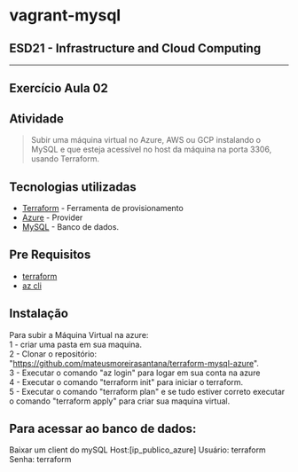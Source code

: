 # vagrant-mysql

## ESD21 - Infrastructure and Cloud Computing 
---------------------------------------------------------------------------------------------------------------

## Exercício Aula 02

## Atividade
>Subir uma máquina virtual no Azure, AWS ou GCP instalando o MySQL e que esteja acessível no host da máquina na porta 3306, usando Terraform.  

## Tecnologias utilizadas

- [Terraform](hhttps://www.terraform.io/) - Ferramenta de provisionamento
- [Azure](https://www.azure.microsoft.com/) - Provider
- [MySQL](https://www.mysql.com/) - Banco de dados.

## Pre Requisitos
- [terraform](https://www.terraform.io/downloads.html)
- [az cli](https://docs.microsoft.com/pt-br/cli/azure/install-azure-cli)

## Instalação 

Para subir a Máquina Virtual na azure:  
    1 - criar uma pasta em sua maquina.<br/>
    2 - Clonar o repositório: "https://github.com/mateusmoreirasantana/terraform-mysql-azure".  <br/>
    3 - Executar o comando "az login" para logar em sua conta na azure<br/>
    4 - Executar o comando "terraform init" para iniciar o terraform.  <br/>
    5 - Executar o comando "terraform plan" e se tudo estiver correto executar o comando "terraform apply" para criar sua maquina virtual.  <br/>


## Para acessar ao banco de dados:
  
Baixar um client do mySQL
Host:[ip_publico_azure]
Usuário: terraform  
Senha: terraform


